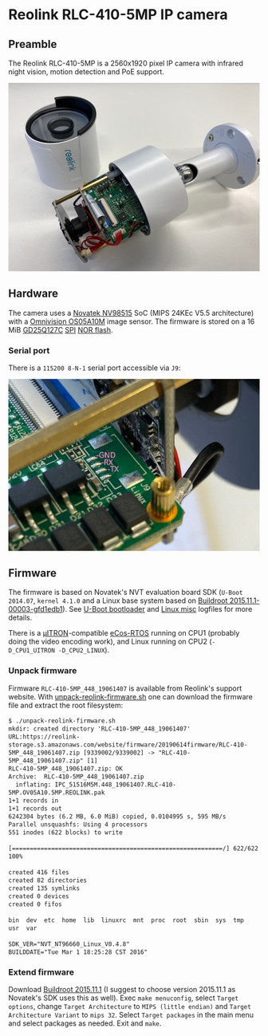 # Reolink RLC-410-5MP IP camera

## Preamble
The Reolink RLC-410-5MP is a 2560x1920 pixel IP camera with infrared night vision, motion detection and PoE support.

![Camera casing](reolink-rlc-410-5mp-case.jpg "Reolink RLC-410-5MP case")

## Hardware

The camera uses a [Novatek NV98515](http://www.novatek.com.tw/en-global/) SoC (MIPS 24KEc V5.5 architecture) with a [Omnivision OS05A10M](https://www.ovt.com/sensors/OS05A10) image sensor. The firmware is stored on a 16 MiB [GD25Q127C](https://www.gigadevice.com/datasheet/gd25q127c/) [SPI](https://en.wikipedia.org/wiki/Serial_Peripheral_Interface) [NOR flash](https://en.wikipedia.org/wiki/Flash_memory#NOR_flash).

### Serial port

There is a `115200 8-N-1` serial port accessible via `J9`:

![Serial port](reolink-rlc-410-5mp-serial.jpg "Reolink RLC-410-5MP serial port")

## Firmware

The firmware is based on Novatek's NVT evaluation board SDK (`U-Boot 2014.07`, `kernel 4.1.0` and a Linux base system based on [Buildroot 2015.11.1-00003-gfd1edb1](https://buildroot.org/)). See [U-Boot bootloader](log-u-boot.txt) and [Linux misc](log-linux.txt) logfiles for more details.

There is a [µITRON](https://en.wikipedia.org/wiki/ITRON_project)-compatible [eCos-RTOS](https://en.wikipedia.org/wiki/ECos) running on CPU1 (probably doing the video encoding work), and Linux running on CPU2 (`-D_CPU1_UITRON -D_CPU2_LINUX`).

### Unpack firmware

Firmware `RLC-410-5MP_448_19061407` is available from Reolink's support website. With [unpack-reolink-firmware.sh](unpack-reolink-firmware.sh) one can download the firmware file and extract the root filesystem:

```
$ ./unpack-reolink-firmware.sh 
mkdir: created directory 'RLC-410-5MP_448_19061407'
URL:https://reolink-storage.s3.amazonaws.com/website/firmware/20190614firmware/RLC-410-5MP_448_19061407.zip [9339002/9339002] -> "RLC-410-5MP_448_19061407.zip" [1]
RLC-410-5MP_448_19061407.zip: OK
Archive:  RLC-410-5MP_448_19061407.zip
  inflating: IPC_51516M5M.448_19061407.RLC-410-5MP.OV05A10.5MP.REOLINK.pak  
1+1 records in
1+1 records out
6242304 bytes (6.2 MB, 6.0 MiB) copied, 0.0104995 s, 595 MB/s
Parallel unsquashfs: Using 4 processors
551 inodes (622 blocks) to write

[===========================================================/] 622/622 100%

created 416 files
created 82 directories
created 135 symlinks
created 0 devices
created 0 fifos

bin  dev  etc  home  lib  linuxrc  mnt  proc  root  sbin  sys  tmp  usr  var

SDK_VER="NVT_NT96660_Linux_V0.4.8"
BUILDDATE="Tue Mar 1 18:25:28 CST 2016"
```

### Extend firmware

Download [Buildroot 2015.11.1](https://buildroot.org/downloads/buildroot-2015.11.1.tar.gz)
(I suggest to choose version 2015.11.1 as Novatek's SDK uses this as well).
Exec `make menuconfig`, select `Target options`, change `Target Architecture`
to `MIPS (little endian)` and `Target Architecture Variant` to `mips 32`.
Select `Target packages` in the main menu and select packages as needed.
Exit and `make`.

